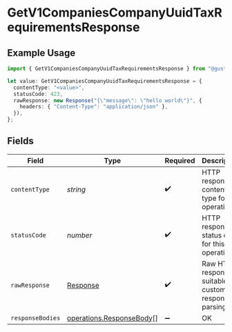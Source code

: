 # GetV1CompaniesCompanyUuidTaxRequirementsResponse

## Example Usage

```typescript
import { GetV1CompaniesCompanyUuidTaxRequirementsResponse } from "@gusto/embedded-api/models/operations";

let value: GetV1CompaniesCompanyUuidTaxRequirementsResponse = {
  contentType: "<value>",
  statusCode: 423,
  rawResponse: new Response("{\"message\": \"hello world\"}", {
    headers: { "Content-Type": "application/json" },
  }),
};
```

## Fields

| Field                                                                 | Type                                                                  | Required                                                              | Description                                                           |
| --------------------------------------------------------------------- | --------------------------------------------------------------------- | --------------------------------------------------------------------- | --------------------------------------------------------------------- |
| `contentType`                                                         | *string*                                                              | :heavy_check_mark:                                                    | HTTP response content type for this operation                         |
| `statusCode`                                                          | *number*                                                              | :heavy_check_mark:                                                    | HTTP response status code for this operation                          |
| `rawResponse`                                                         | [Response](https://developer.mozilla.org/en-US/docs/Web/API/Response) | :heavy_check_mark:                                                    | Raw HTTP response; suitable for custom response parsing               |
| `responseBodies`                                                      | [operations.ResponseBody](../../models/operations/responsebody.md)[]  | :heavy_minus_sign:                                                    | OK                                                                    |